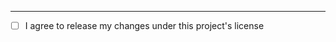 <!-- Please describe your awesome changes here -->

-----------------------------------------------------------------------------

- [ ] I agree to release my changes under this project's license
